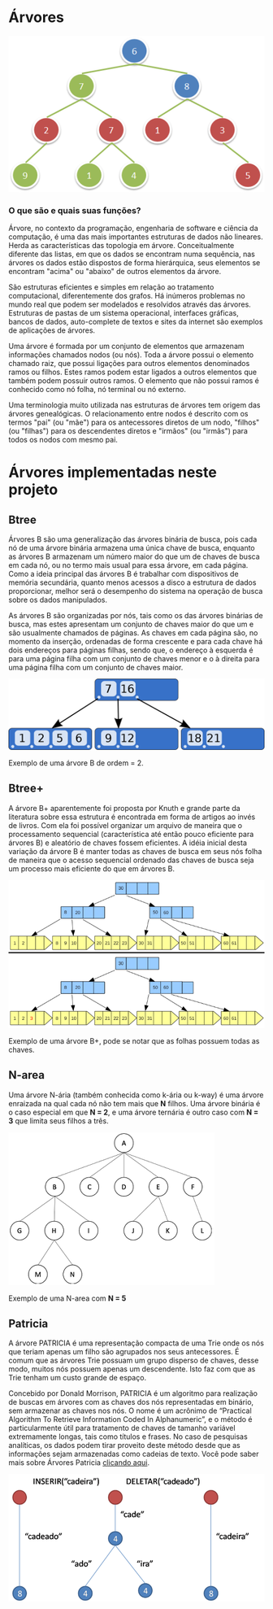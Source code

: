 # Árvores
![img](https://github.com/AlekOliveira/Arvores/blob/master/exemploAvre.png)

### O que são e quais suas funções?

Árvore, no contexto da programação, engenharia de software e ciência da computação, é uma das mais importantes estruturas de dados não lineares. Herda as características das topologia em árvore. Conceitualmente diferente das listas, em que os dados se encontram numa sequência, nas árvores os dados estão dispostos de forma hierárquica, seus elementos se encontram "acima" ou "abaixo" de outros elementos da árvore.

São estruturas eficientes e simples em relação ao tratamento computacional, diferentemente dos grafos. Há inúmeros problemas no mundo real que podem ser modelados e resolvidos através das árvores. Estruturas de pastas de um sistema operacional, interfaces gráficas, bancos de dados, auto-complete de textos e sites da internet são exemplos de aplicações de árvores.

Uma árvore é formada por um conjunto de elementos que armazenam informações chamados nodos (ou nós). Toda a árvore possui o elemento chamado raiz, que possui ligações para outros elementos denominados ramos ou filhos. Estes ramos podem estar ligados a outros elementos que também podem possuir outros ramos. O elemento que não possui ramos é conhecido como nó folha, nó terminal ou nó externo.

Uma terminologia muito utilizada nas estruturas de árvores tem origem das árvores genealógicas. O relacionamento entre nodos é descrito com os termos "pai" (ou "mãe") para os antecessores diretos de um nodo, "filhos" (ou "filhas") para os descendentes diretos e "irmãos" (ou "irmãs") para todos os nodos com mesmo pai.

# Árvores implementadas neste projeto

## Btree

Árvores B são uma generalização das árvores binária de busca, pois cada nó de uma árvore binária armazena uma única chave de busca, enquanto as árvores B armazenam um número maior do que um de chaves de busca em cada nó, ou no termo mais usual para essa árvore, em cada página. Como a ideia principal das árvores B é trabalhar com dispositivos de memória secundária, quanto menos acessos a disco a estrutura de dados proporcionar, melhor será o desempenho do sistema na operação de busca sobre os dados manipulados.

As árvores B são organizadas por nós, tais como os das árvores binárias de busca, mas estes apresentam um conjunto de chaves maior do que um e são usualmente chamados de páginas. As chaves em cada página são, no momento da inserção, ordenadas de forma crescente e para cada chave há dois endereços para páginas filhas, sendo que, o endereço à esquerda é para uma página filha com um conjunto de chaves menor e o à direita para uma página filha com um conjunto de chaves maior.

![img](https://github.com/AlekOliveira/Arvores/blob/master/exemploBtree.png)

Exemplo de uma árvore B de ordem = 2.

## Btree+

A árvore B+ aparentemente foi proposta por Knuth e grande parte da literatura sobre essa estrutura é encontrada em forma de artigos ao invés de livros. Com ela foi possível organizar um arquivo de maneira que o processamento sequencial (característica até então pouco eficiente para árvores B) e aleatório de chaves fossem eficientes.
A idéia inicial desta variação da árvore B é manter todas as chaves de busca em seus nós folha de maneira que o acesso sequencial ordenado das chaves de busca seja um processo mais eficiente do que em árvores B. 

![img](https://github.com/AlekOliveira/Arvores/blob/master/exemploBplus.png)

Exemplo de uma árvore B+, pode se notar que as folhas possuem todas as chaves.


## N-area
  Uma árvore N-ária (também conhecida como k-ária ou k-way) é uma árvore enraizada na qual cada nó não tem mais que **N** filhos. Uma árvore binária é o caso especial em que **N = 2**, e uma árvore ternária é outro caso com **N = 3** que limita seus filhos a três.

![img](https://github.com/AlekOliveira/Arvores/blob/master/exemploNarea.png)

Exemplo de uma N-area com **N = 5**



## Patricia
  A árvore PATRICIA é uma representação compacta de uma Trie onde os nós que teriam apenas um filho são agrupados nos seus antecessores. É comum que as árvores Trie possuam um grupo disperso de chaves, desse modo, muitos nós possuem apenas um descendente. Isto faz com que as Trie tenham um custo grande de espaço. 

Concebido por Donald Morrison, PATRICIA é um algoritmo para realização de buscas em árvores com as chaves dos nós representadas em binário, sem armazenar as chaves nos nós. O nome é um acrônimo de “Practical Algorithm To Retrieve Information Coded In Alphanumeric”, e o método é particularmente útil para tratamento de chaves de tamanho variável extremamente longas, tais como títulos e frases. No caso de pesquisas analíticas, os dados podem tirar proveito deste método desde que as informações sejam armazenadas como cadeias de texto. Você pode saber mais sobre Árvores Patricia [clicando aqui](https://pt.wikipedia.org/wiki/Árvore_Patricia). 

![img](https://github.com/AlekOliveira/Arvores/blob/master/exemploPatricia.png)

